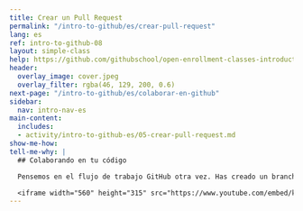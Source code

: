 ```yaml
---
title: Crear un Pull Request
permalink: "/intro-to-github/es/crear-pull-request"
lang: es
ref: intro-to-github-08
layout: simple-class
help: https://github.com/githubschool/open-enrollment-classes-introduction-to-github/issues/new?title=I%20need%20help&body=Describe%20what%20you%20need%20help%20with%20here.&labels=Help%20Wanted
header:
  overlay_image: cover.jpeg
  overlay_filter: rgba(46, 129, 200, 0.6)
next-page: "/intro-to-github/es/colaborar-en-github"
sidebar:
  nav: intro-nav-es
main-content:
  includes:
  - activity/intro-to-github-es/05-crear-pull-request.md
show-me-how: 
tell-me-why: |
  ## Colaborando en tu código

  Pensemos en el flujo de trabajo GitHub otra vez. Has creado un branch, añadido un archivo, y hecho commit de ese archivo a tu branch. Ahora es el momento de colaborar en tu archivo con los otros estudiantes en esta clase. Esta colaboración ocurre en un Pull Request. Mira este video para saber más:

  <iframe width="560" height="315" src="https://www.youtube.com/embed/kJr-PIfLDl4" frameborder="0" allowfullscreen></iframe>
---
```


